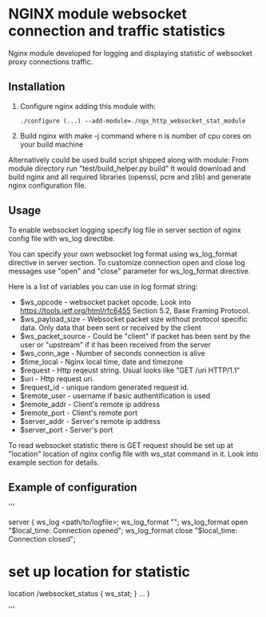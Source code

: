 # NGINX module websocket connection and traffic statistics

Nginx module developed for logging and displaying statistic of websocket proxy connections traffic. 

## Installation

   1. Configure nginx adding this module with:
          
          ./configure (...) --add-module=./ngx_http_websocket_stat_module
       
   2. Build nginx with make -j<n> command where n is number of cpu cores on your build machine
   
   Alternatively could be used build script shipped along with module:
   From module directory run "test/build_helper.py build"
   It would download and build nginx and all required libraries (openssl, pcre and zlib) and generate nginx configuration file.

## Usage

To enable websocket logging specify log file in server section of nginx config file with ws_log directibe.

You can specify your own websocket log format using ws_log_format directive in server section. To customize connection open and close log messages use "open" and "close" parameter for ws_log_format directive.

Here is a list of variables you can use in log format string:

 * $ws_opcode - websocket packet opcode. Look into https://tools.ietf.org/html/rfc6455 Section 5.2, Base Framing Protocol.
 * $ws_payload_size - Websocket packet size without protocol specific data. Only data that been sent or received by the client
 * $ws_packet_source - Could be "client" if packet has been sent by the user or "upstream" if it has been received from the server
 * $ws_conn_age - Number of seconds connection is alive
 * $time_local - Nginx local time, date and timezone
 * $request - Http reqeust string. Usual looks like "GET /uri HTTP/1.1"
 * $uri - Http request uri.
 * $request_id - unique random generated request id.
 * $remote_user - username if basic authentification is used
 * $remote_addr - Client's remote ip address
 * $remote_port - Client's remote port
 * $server_addr - Server's remote ip address
 * $server_port - Server's port

To read websocket statistic there is GET request should be set up at "location" location of nginx config file with ws_stat command in it. Look into example section for details.

## Example of configuration

'''

server
{
   ws_log <path/to/logfile>;
   ws_log_format "";
   ws_log_format open "$local_time: Connection opened";
   ws_log_format close "$local_time: Connection closed";
# set up location for statistic 
   location /websocket_status {
      ws_stat;
   }
   ...
}


'''


